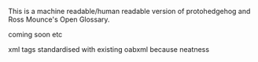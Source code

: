 This is a machine readable/human readable version of protohedgehog and Ross Mounce's Open Glossary.

coming soon etc

xml tags standardised with existing oabxml because neatness

